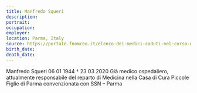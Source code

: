 ```yaml
---
title: Manfredo Squeri
description: 
portrait: 
occupation: 
employer: 
location: Parma, Italy
source: https://portale.fnomceo.it/elenco-dei-medici-caduti-nel-corso-dellepidemia-di-covid-19/
birth_date: 
death_date: 
---
```




Manfredo Squeri 06 01 1944 †  23 03 2020
Già medico ospedaliero, attualmente responsabile del reparto di Medicina nella Casa di Cura Piccole Figlie di Parma convenzionata con SSN – Parma
